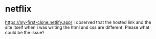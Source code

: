 # netflix
https://my-first-clone.netlify.app/
I observed that the hosted link and the site itself when i was writing the html and css are different. Please what could be the issue?
